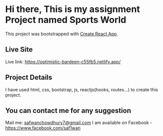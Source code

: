 # Hi there, This is my assignment Project named Sports World
This project was bootstrapped with [Create React App](https://github.com/facebook/create-react-app).

## Live Site
Live link: https://optimistic-bardeen-c55fb5.netlify.app/

## Project Details
 I have used html, css, bootstrap, js, reactjs(hooks, routes...) to create this project. 

 ## You can contact me for any suggestion
  Mail me: safwanchowdhury7@gmail.com
  I am available on Facebook - https://www.facebook.com/saf1wan

